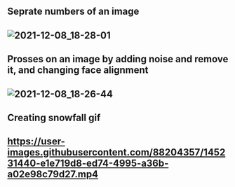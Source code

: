 ## Seprate numbers of an image
## ![2021-12-08_18-28-01](https://user-images.githubusercontent.com/88204357/145230567-75a28cdc-5121-4a9e-830e-5ae3f58ae49b.png)
## Prosses on an image by adding noise and remove it, and changing face alignment
## ![2021-12-08_18-26-44](https://user-images.githubusercontent.com/88204357/145230299-5c808109-9512-42ff-9384-2baf3abead6b.png)
## Creating snowfall gif
## https://user-images.githubusercontent.com/88204357/145231440-e1e719d8-ed74-4995-a36b-a02e98c79d27.mp4

